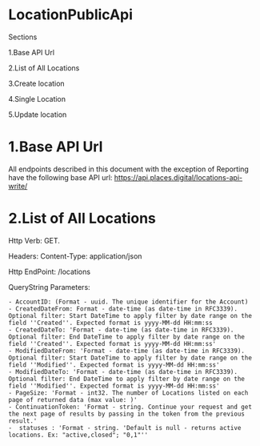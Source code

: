 # LocationPublicApi
Sections

1.Base API Url

2.List of All Locations

3.Create location

4.Single Location

5.Update location

<h1>1.Base API Url</h1>

All endpoints described in this document with the exception of Reporting have the following base API url: https://api.places.digital/locations-api-write/

<h1>2.List of All Locations</h1>

Http Verb: GET.

Headers: Content-Type: application/json

Http EndPoint: /locations

QueryString Parameters:

```{questions}
- AccountID: (Format - uuid. The unique identifier for the Account)
- CreatedDateFrom: Format - date-time (as date-time in RFC3339). Optional filter: Start DateTime to apply filter by date range on the field ''Created''. Expected format is yyyy-MM-dd HH:mm:ss
- CreatedDateTo: 'Format - date-time (as date-time in RFC3339). Optional filter: End DateTime to apply filter by date range on the field ''Created''. Expected format is yyyy-MM-dd HH:mm:ss'
- ModifiedDateFrom: 'Format - date-time (as date-time in RFC3339). Optional filter: Start DateTime to apply filter by date range on the field ''Modified''. Expected format is yyyy-MM-dd HH:mm:ss'
- ModifiedDateTo: 'Format - date-time (as date-time in RFC3339). Optional filter: End DateTime to apply filter by date range on the field ''Modified''. Expected format is yyyy-MM-dd HH:mm:ss'
- PageSize: 'Format - int32. The number of Locations listed on each page of returned data (max value: )'
- ContinuationToken: 'Format - string. Continue your request and get the next page of results by passing in the token from the previous result.'
-  statuses : 'Format - string. 'Default is null - returns active locations. Ex: "active,closed"; "0,1"''

```
